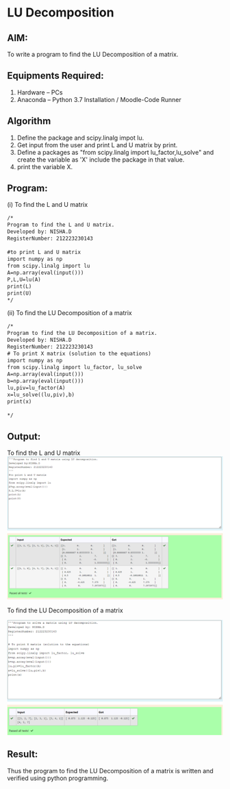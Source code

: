 # LU Decomposition 

## AIM:
To write a program to find the LU Decomposition of a matrix.

## Equipments Required:
1. Hardware – PCs
2. Anaconda – Python 3.7 Installation / Moodle-Code Runner

## Algorithm
1. Define the package and scipy.linalg impot lu.
2. Get input from the user and print L and U matrix by print.
3. Define a packages as "from scipy.linalg import lu_factor,lu_solve" and create the variable as 'X' include the package in that value.
4. print the variable X.

## Program:
(i) To find the L and U matrix
```
/*
Program to find the L and U matrix.
Developed by: NISHA.D
RegisterNumber: 212223230143

#to print L and U matrix
import numpy as np
from scipy.linalg import lu
A=np.array(eval(input()))
P,L,U=lu(A)
print(L)
print(U)
*/
```
(ii) To find the LU Decomposition of a matrix
```
/*
Program to find the LU Decomposition of a matrix.
Developed by: NISHA.D
RegisterNumber: 212223230143
# To print X matrix (solution to the equations)
import numpy as np
from scipy.linalg import lu_factor, lu_solve
A=np.array(eval(input()))
b=np.array(eval(input()))
lu,piv=lu_factor(A)
x=lu_solve((lu,piv),b)
print(x)

*/
```

## Output:
To find the L and U matrix
![Alt text](<Screenshot 2023-12-29 210129.png>)

 To find the LU Decomposition of a matrix


![Alt text](<Screenshot 2023-12-29 210202.png>)








## Result:
Thus the program to find the LU Decomposition of a matrix is written and verified using python programming.

